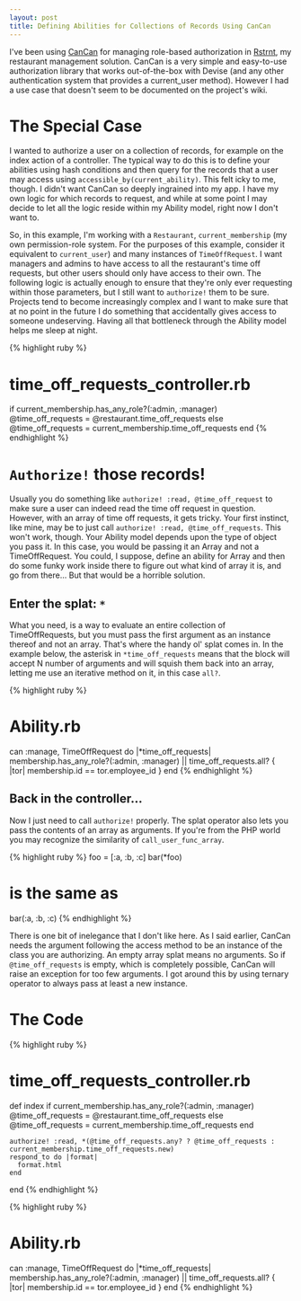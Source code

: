 ```yaml
---
layout: post
title: Defining Abilities for Collections of Records Using CanCan
---
```

I've been using [CanCan](https://github.com/ryanb/cancan) for managing
role-based authorization in [Rstrnt](http://rstrnt.net), my restaurant
management solution. CanCan is a very simple and easy-to-use
authorization library that works out-of-the-box with Devise (and any
other authentication system that provides a current_user method).
However I had a use case that doesn't seem to be documented on the
project's wiki.

# The Special Case
I wanted to authorize a user on a collection of records, for example on
the index action of a controller. The typical way to do this is to
define your abilities using hash conditions and then query for the records
that a user may access using `accessible_by(current_ability)`. This felt
icky to me, though. I didn't want CanCan so deeply ingrained into my
app. I have my own logic for which records to request, and while at some
point I may decide to let all the logic reside within my Ability model,
right now I don't want to.

So, in this example, I'm working with a `Restaurant`, `current_membership`
(my own permission-role system. For the purposes of this example,
consider it equivalent to `current_user`) and many instances of
`TimeOffRequest`. I want managers and admins to have access to all the
restaurant's time off requests, but other users should only have access
to their own. The following logic is actually enough to ensure that
they're only ever requesting within those parameters, but I still want
to `authorize!` them to be sure. Projects tend to become increasingly
complex and I want to make sure that at no point in the future I do
something that accidentally gives access to someone undeserving. Having
all that bottleneck through the Ability model helps me sleep at night.

{% highlight ruby %}
  # time_off_requests_controller.rb
  if current_membership.has_any_role?(:admin, :manager)
    @time_off_requests = @restaurant.time_off_requests
  else
    @time_off_requests = current_membership.time_off_requests
  end
{% endhighlight %}

# `Authorize!` those records!
Usually you do something like `authorize! :read, @time_off_request` to
make sure a user can indeed read the time off request in question.
However, with an array of time off requests, it gets tricky. Your first
instinct, like mine, may be to just call `authorize! :read,
@time_off_requests`. This won't work, though. Your Ability model depends
upon the type of object you pass it. In this case, you would be passing
it an Array and not a TimeOffRequest. You could, I suppose, define an
ability for Array and then do some funky work inside there to figure out
what kind of array it is, and go from there... But that would be a
horrible solution.

## Enter the splat: `*`
What you need, is a way to evaluate an entire collection of
TimeOffRequests, but you must pass the first argument as an instance
thereof and not an array. That's where the handy ol' splat comes in.
In the example below, the asterisk in `*time_off_requests` means that
the block will accept N number of arguments and will squish them back
into an array, letting me use an iterative method on it, in this case `all?`.

{% highlight ruby %}
  # Ability.rb
  can :manage, TimeOffRequest do |*time_off_requests|
    membership.has_any_role?(:admin, :manager) ||
      time_off_requests.all? { |tor| membership.id == tor.employee_id }
  end
{% endhighlight %}

## Back in the controller...
Now I just need to call `authorize!` properly. The splat operator also lets
you pass the contents of an array as arguments. If you're from the PHP
world you may recognize the similarity of `call_user_func_array`.

{% highlight ruby %}
  foo = [:a, :b, :c]
  bar(*foo)
  # is the same as
  bar(:a, :b, :c)
{% endhighlight %}

There is one bit of inelegance that I don't like here. As I said
earlier, CanCan needs the argument following the access method to be an
instance of the class you are authorizing. An empty array splat means no
arguments. So if `@time_off_requests` is empty, which is completely
possible, CanCan will raise an exception for too few arguments. I got
around this by using ternary operator to always pass at least a new
instance.

# The Code

{% highlight ruby %}
  # time_off_requests_controller.rb
  def index
    if current_membership.has_any_role?(:admin, :manager)
      @time_off_requests = @restaurant.time_off_requests
    else
      @time_off_requests = current_membership.time_off_requests
    end

    authorize! :read, *(@time_off_requests.any? ? @time_off_requests : current_membership.time_off_requests.new)
    respond_to do |format|
      format.html
    end
  end
{% endhighlight %}

{% highlight ruby %}
  # Ability.rb
  can :manage, TimeOffRequest do |*time_off_requests|
    membership.has_any_role?(:admin, :manager) ||
      time_off_requests.all? { |tor| membership.id == tor.employee_id }
  end
{% endhighlight %}
